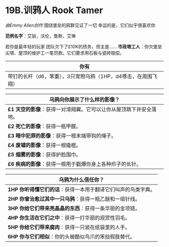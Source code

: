 # 19B.训鸦人 Rook Tamer
*由Emmy Allen创作*
围绕堡垒的鸦群见证了一切
幸运的是，它们似乎很喜欢你

**范例名字**：艾丽，沃伦，詹斯，艾琳

若你是最年轻的玩家
团队欠下了£10K的债务，债主是……
**市政塔工人**：你欠堡垒尖塔、屋顶的维护工一笔罚款。它们要求用石板与瓷砖赔偿。

| 你有                 |
| ------------------------ |
| 带钉的长杆（d6，笨重），3只宠物乌鸦（1HP，d4啄击，在周围飞翔） |

| 乌鸦向你展示了什么样的影像？                 |
| ------------------------ |
| **£1** **天空的影像**：获得一对滑翔翼。它可以让你从屋顶跳下并安全落地。 |
| **£2** **死亡的影像**：获得一瓶甲醛。        |
| **£3** **暗中犯罪的影像**：获得一根末端带钩的绳子。         |
| **£4** **废墟的影像**：获得一根撬棍。         |
| **£5** **烟雾的影像**：获得护脸围巾。   |
| **£6** **疾病的影像**：获得一根用于戳爆你身上各种疖子的长针。   |

| 乌鸦为什么信任你？                 |
| ------------------------ |
| **1HP** **你听得懂它们的话**：获得一本用于翻译它们叫声的鸟类字典。 |
| **2HP** **你曾治愈过其中一只乌鸦**：获得一瓶乙醚和一组针线。        |
| **3HP** **你给它们带来亮晶晶的东西**：获得一条华丽的金项链。        |
| **4HP** **你生活在它们之中**：获得一打华丽的观赏性羽毛。         |
| **5HP** **你给它们带来腐肉**：获得一只装在纸袋里的人手。   |
| **6HP** **你与它们相似**：你的头被酷似鸟爪的笨拙假肢替代。|
